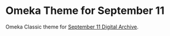 # Omeka Theme for September 11

Omeka Classic theme for [September 11 Digital Archive](https://911digitalarchive.org). 
